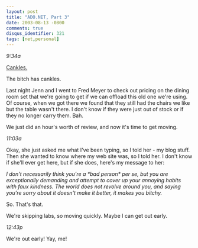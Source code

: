 ```yaml
---
layout: post
title: "ADO.NET, Part 3"
date: 2003-08-13 -0800
comments: true
disqus_identifier: 321
tags: [net,personal]
---
```

*9:34a*

[Cankles.](http://stupidcollegekid.tripod.com/thestupidcollegekid/id29.html)

 The bitch has cankles.

 Last night Jenn and I went to Fred Meyer to check out pricing on the
dining room set that we're going to get if we can offload this old one
we're using. Of course, when we got there we found that they still had
the chairs we like but the table wasn't there. I don't know if they were
just out of stock or if they no longer carry them. Bah.

 We just did an hour's worth of review, and now it's time to get
moving.

 *11:03a*

 Okay, she just asked me what I've been typing, so I told her - my blog
stuff. Then she wanted to know where my web site was, so I told her. I
don't know if she'll ever get here, but if she does, here's my message
to her:

 *I don't necessarily think you're a \*bad person\* per se, but you are
exceptionally demanding and attempt to cover up your annoying habits
with faux kindness. The world does not revolve around you, and saying
you're sorry about it doesn't make it better, it makes you bitchy.*

 So. That's that.

 We're skipping labs, so moving quickly. Maybe I can get out early.

 *12:43p*

 We're out early! Yay, me!

